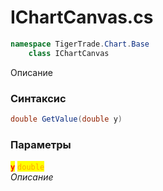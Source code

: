 
# IChartCanvas.cs
```csharp
namespace TigerTrade.Chart.Base  
    class IChartCanvas
```

Описание

### Синтаксис
```csharp
double GetValue(double y)
```

### Параметры  
<mark style="color:red;">**`y`**</mark> <mark style="color:orange;">`double`</mark>  
 *Описание*  
  

                    
                    